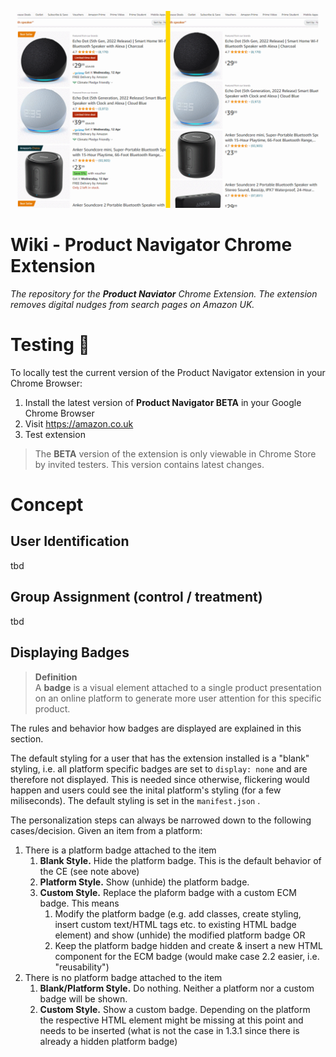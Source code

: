 ![](.readme/img/Screenshot_03_control_treatment_MOD.png)

# Wiki - Product Navigator Chrome Extension

*The repository for the **Product Naviator** Chrome Extension. The extension removes digital nudges from search pages on Amazon UK.*

# Testing :microscope:

To locally test the current version of the Product Navigator extension in your Chrome Browser:

1. Install the latest version of **Product Navigator BETA** in your Google Chrome Browser
2. Visit https://amazon.co.uk
3. Test extension

> The **BETA** version of the extension is only viewable in Chrome Store by invited testers. This version contains latest changes.

# Concept


## User Identification

tbd

## Group Assignment (control / treatment)

tbd

## Displaying Badges

> **Definition** <br> A **badge** is a visual element attached to a single product presentation on an online platform to generate more user attention for this specific product.

The rules and behavior how badges are displayed are explained in this section.

The default styling for a user that has the extension installed is a "blank" styling, i.e. all platform specific badges are set to `display: none` and are therefore not displayed. This is needed since otherwise, flickering would happen and users could see the inital platform's styling (for a few miliseconds). The default styling is set in the `manifest.json` .

The personalization steps can always be narrowed down to the following cases/decision. Given an item from a platform:

1. There is a platform badge attached to the item
   1. **Blank Style.** Hide the platform badge. This is the default behavior of the CE (see note above)
   2. **Platform Style.** Show (unhide) the platform badge. 
   3. **Custom Style.** Replace the plaform badge with a custom ECM badge. This means 
      1. Modify the platform badge (e.g. add classes, create styling, insert custom text/HTML tags etc. to existing HTML badge element) and show (unhide) the modified platform badge OR 
      2. Keep the platform badge hidden and create & insert a new HTML component for the ECM badge (would make case 2.2 easier, i.e. "reusability")
2. There is no platform badge attached to the item
   1. **Blank/Platform Style.** Do nothing. Neither a platform nor a custom badge will be shown.
   2. **Custom Style.** Show a custom badge. Depending on the platform the respective HTML element might be missing at this point and needs to be inserted (what is not the case in 1.3.1 since there is already a hidden platform badge)
